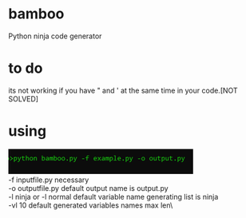 # bamboo
Python ninja code generator
# to do
its not working if you have " and ' at the same time in your code.[NOT SOLVED]
# using
![Screenshot](https://github.com/huseyinozturkk/bamboo/blob/main/pic/usingex1.png?raw=true)\
-f inputfile.py necessary\
-o outputfile.py default output name is output.py\
-l ninja or -l normal default variable name generating list is ninja\
-vl 10 default generated variables names max len\

